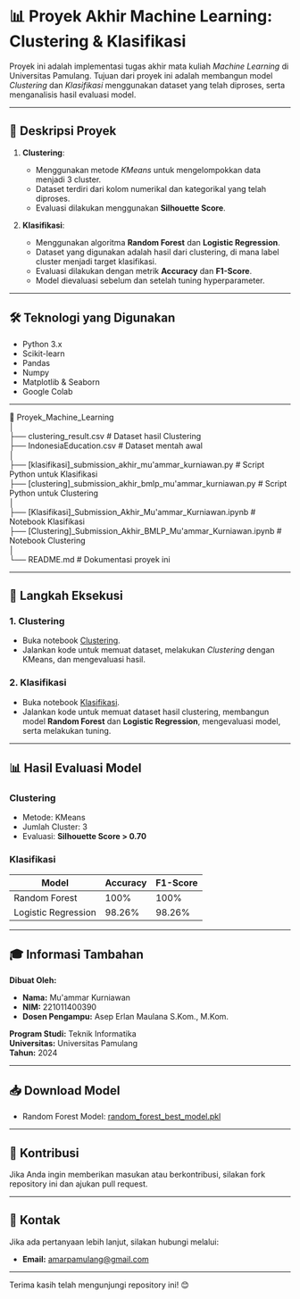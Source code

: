 # 📊 Proyek Akhir Machine Learning: Clustering & Klasifikasi

Proyek ini adalah implementasi tugas akhir mata kuliah *Machine Learning* di Universitas Pamulang. Tujuan dari proyek ini adalah membangun model *Clustering* dan *Klasifikasi* menggunakan dataset yang telah diproses, serta menganalisis hasil evaluasi model.

---

## 📌 **Deskripsi Proyek**
1. **Clustering**:  
   - Menggunakan metode *KMeans* untuk mengelompokkan data menjadi 3 cluster.
   - Dataset terdiri dari kolom numerikal dan kategorikal yang telah diproses.
   - Evaluasi dilakukan menggunakan **Silhouette Score**.

2. **Klasifikasi**:  
   - Menggunakan algoritma **Random Forest** dan **Logistic Regression**.
   - Dataset yang digunakan adalah hasil dari clustering, di mana label cluster menjadi target klasifikasi.
   - Evaluasi dilakukan dengan metrik **Accuracy** dan **F1-Score**.
   - Model dievaluasi sebelum dan setelah tuning hyperparameter.

---

## 🛠 **Teknologi yang Digunakan**
- Python 3.x
- Scikit-learn
- Pandas
- Numpy
- Matplotlib & Seaborn
- Google Colab

---

📁 Proyek_Machine_Learning  
│  
├── clustering_result.csv               # Dataset hasil Clustering  
├── IndonesiaEducation.csv              # Dataset mentah awal  
│  
├── [klasifikasi]_submission_akhir_mu'ammar_kurniawan.py   # Script Python untuk Klasifikasi  
├── [clustering]_submission_akhir_bmlp_mu'ammar_kurniawan.py # Script Python untuk Clustering  
│  
├── [Klasifikasi]_Submission_Akhir_Mu'ammar_Kurniawan.ipynb  # Notebook Klasifikasi  
├── [Clustering]_Submission_Akhir_BMLP_Mu'ammar_Kurniawan.ipynb # Notebook Clustering  
│  
└── README.md                          # Dokumentasi proyek ini  

---

## 🚀 **Langkah Eksekusi**
### **1. Clustering**
- Buka notebook [Clustering](https://colab.research.google.com/drive/1_dUtWJo3rZiAfdvQ84DQd51UTlqQH33?usp=sharing).
- Jalankan kode untuk memuat dataset, melakukan *Clustering* dengan KMeans, dan mengevaluasi hasil.

### **2. Klasifikasi**
- Buka notebook [Klasifikasi](https://colab.research.google.com/drive/1tLOrNBiAvsMB2XycXjzCnWj1IHSk4LI5?usp=sharing).
- Jalankan kode untuk memuat dataset hasil clustering, membangun model **Random Forest** dan **Logistic Regression**, mengevaluasi model, serta melakukan tuning.

---

## 📊 **Hasil Evaluasi Model**
### **Clustering**
- Metode: KMeans
- Jumlah Cluster: 3
- Evaluasi: **Silhouette Score > 0.70**

### **Klasifikasi**
| Model                | Accuracy | F1-Score |
|----------------------|----------|----------|
| Random Forest        | 100%     | 100%     |
| Logistic Regression  | 98.26%   | 98.26%   |

---

## 🎓 **Informasi Tambahan**
**Dibuat Oleh:**  
- **Nama:** Mu'ammar Kurniawan  
- **NIM:** 221011400390  
- **Dosen Pengampu:** Asep Erlan Maulana S.Kom., M.Kom.  

**Program Studi:** Teknik Informatika  
**Universitas:** Universitas Pamulang  
**Tahun:** 2024  

---

## 📥 **Download Model**
- Random Forest Model: [random_forest_best_model.pkl](path/to/random_forest_best_model.pkl)

---

## 🤝 **Kontribusi**
Jika Anda ingin memberikan masukan atau berkontribusi, silakan fork repository ini dan ajukan pull request.  

---

## 📧 **Kontak**
Jika ada pertanyaan lebih lanjut, silakan hubungi melalui:  
- **Email:** amarpamulang@gmail.com  

---

Terima kasih telah mengunjungi repository ini! 😊
